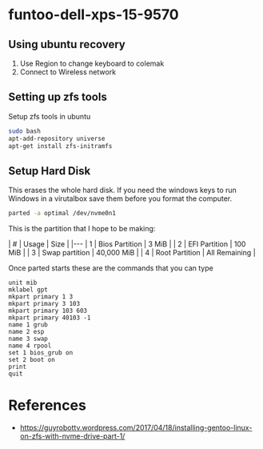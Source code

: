 # funtoo-dell-xps-15-9570

## Using ubuntu recovery

1. Use Region to change keyboard to colemak
2. Connect to Wireless network

## Setting up zfs tools

Setup zfs tools in ubuntu

```sh
sudo bash
apt-add-repository universe
apt-get install zfs-initramfs
```

## Setup Hard Disk

This erases the whole hard disk.  If you need the windows keys to run
Windows in a virutalbox save them before you format the computer.


```sh
parted -a optimal /dev/nvme0n1
```

This is the partition that I hope to be making:

| # | Usage | Size |
|---
| 1 | Bios Partition | 3 MiB |
| 2 | EFI Partition | 100 MiB |
| 3 | Swap partition | 40,000 MiB |
| 4 | Root Partition | All Remaining |

Once parted starts these are the commands that you can type

```
unit mib
mklabel gpt
mkpart primary 1 3
mkpart primary 3 103
mkpart primary 103 603
mkpart primary 40103 -1
name 1 grub
name 2 esp
name 3 swap
name 4 rpool
set 1 bios_grub on
set 2 boot on
print
quit
```


# References

- https://guyrobottv.wordpress.com/2017/04/18/installing-gentoo-linux-on-zfs-with-nvme-drive-part-1/
